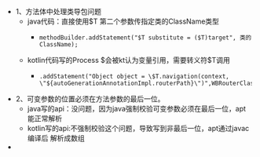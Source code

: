 - 1、方法体中处理类导包问题
	- java代码：直接使用$T  第二个参数传指定类的ClassName类型
		- ```
		  methodBuilder.addStatement("$T substitute = ($T)target", 类的ClassName);
		  ```
	- kotlin代码写的Process $会被kt认为变量引用，需要转义符\$T调用
		- ```
		  .addStatement("Object object = \$T.navigation(context, \"${autoGenerationAnnotationImpl.routerPath}\")",WBRouterClassNameJAVA)
		  ```
- 2、可变参数的位置必须在方法参数的最后一位。
	- java写的api：没问题，因为java强制校验可变参数必须在最后一位，apt能正常解析
	- kotlin写的api:不强制校验这个问题，导致写到非最后一位，apt通过javac编译后 解析成数组
-